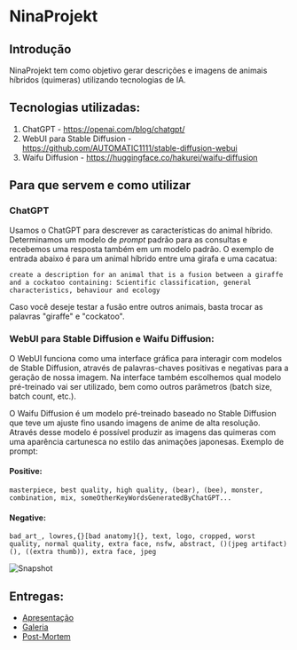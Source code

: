 # NinaProjekt

## Introdução
NinaProjekt tem como objetivo gerar descrições e imagens de animais híbridos (quimeras) utilizando tecnologias de IA.

## Tecnologias utilizadas:
1. ChatGPT - https://openai.com/blog/chatgpt/
2. WebUI para Stable Diffusion - https://github.com/AUTOMATIC1111/stable-diffusion-webui
3. Waifu Diffusion - https://huggingface.co/hakurei/waifu-diffusion

## Para que servem e como utilizar

### ChatGPT 
Usamos o ChatGPT para descrever as características do animal híbrido. Determinamos um modelo de _prompt_ padrão para as consultas e recebemos uma resposta também em um modelo padrão. O exemplo de entrada abaixo é para um animal híbrido entre uma girafa e uma cacatua:

```
create a description for an animal that is a fusion between a giraffe and a cockatoo containing: Scientific classification, general characteristics, behaviour and ecology
```

Caso você deseje testar a fusão entre outros animais, basta trocar as palavras "giraffe" e "cockatoo".

### WebUI para Stable Diffusion e Waifu Diffusion:
O WebUI funciona como uma interface gráfica para interagir com modelos de Stable Diffusion, através de palavras-chaves positivas e negativas para a geração de nossa imagem. Na interface também escolhemos qual modelo pré-treinado vai ser utilizado, bem como outros parâmetros (batch size, batch count, etc.).

O Waifu Diffusion é um modelo pré-treinado baseado no Stable Diffusion que teve um ajuste fino usando imagens de anime de alta resolução. Através desse modelo é possível produzir as imagens das quimeras com uma aparência cartunesca no estilo das animações japonesas. Exemplo de prompt:

#### Positive:
```
masterpiece, best quality, high quality, (bear), (bee), monster, combination, mix, someOtherKeyWordsGeneratedByChatGPT...
```

#### Negative:
```
bad_art_, lowres,{}[bad anatomy]{}, text, logo, cropped, worst quality, normal quality, extra face, nsfw, abstract, ()(jpeg artifact)(), ((extra thumb)), extra face, jpeg
```

![Snapshot](https://user-images.githubusercontent.com/51169281/215345674-05315654-966d-4756-8290-a2d120c4df4d.png)

## Entregas:
- [Apresentação](https://tome.app/chimera-project/nina-projekt-cldhfcj8a1pc27c41up832jhh)
- [Galeria](https://ninadiffusion.mystrikingly.com/)
- [Post-Mortem](https://docs.google.com/document/d/19dV3ti3k3NqiJGjNcJFTmlR_aoePRHdiOThrmTaRH-0/edit?usp=sharing)
